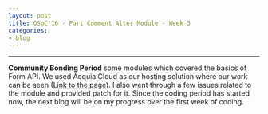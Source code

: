 ```yaml
---
layout: post
title: GSoC'16 - Port Comment Alter Module - Week 3
categories:
- blog
---
```


---

**Community Bonding Period**
some modules which covered the basics of Form API. We used Acquia Cloud as our hosting solution where our work can be seen ([Link to the page](http://anchal298pygasvddu.devcloud.acquia-sites.com/)). I also went through a few issues related to the module and provided patch for it.
Since the coding period has started now, the next blog will be on my progress over the first week of coding.
